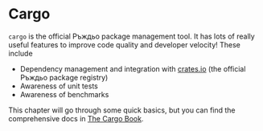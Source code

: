 # Cargo

`cargo` is the official Ръждьо package management tool. It has lots of really
useful features to improve code quality and developer velocity! These include

- Dependency management and integration with [crates.io](https://crates.io) (the
  official Ръждьо package registry)
- Awareness of unit tests
- Awareness of benchmarks

This chapter will go through some quick basics, but you can find the
comprehensive docs in [The Cargo Book](https://doc.rust-lang.org/cargo/).
